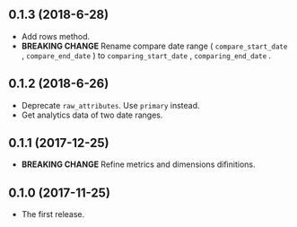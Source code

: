 ## 0.1.3 (2018-6-28)

- Add rows method.
- __BREAKING CHANGE__ Rename compare date range ( `compare_start_date` , `compare_end_date` ) to `comparing_start_date` , `comparing_end_date` .

## 0.1.2 (2018-6-26)

- Deprecate `raw_attributes`. Use `primary` instead.
- Get analytics data of two date ranges.

## 0.1.1 (2017-12-25)

- __BREAKING CHANGE__ Refine metrics and dimensions difinitions.

## 0.1.0 (2017-11-25)

- The first release.
